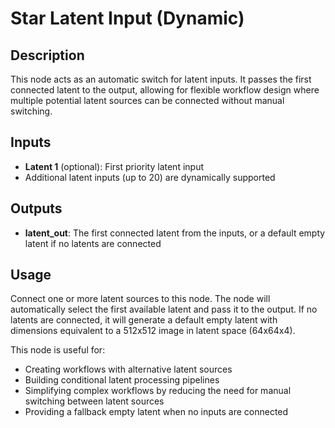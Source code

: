 # Star Latent Input (Dynamic)

## Description
This node acts as an automatic switch for latent inputs. It passes the first connected latent to the output, allowing for flexible workflow design where multiple potential latent sources can be connected without manual switching.

## Inputs
- **Latent 1** (optional): First priority latent input
- Additional latent inputs (up to 20) are dynamically supported

## Outputs
- **latent_out**: The first connected latent from the inputs, or a default empty latent if no latents are connected

## Usage
Connect one or more latent sources to this node. The node will automatically select the first available latent and pass it to the output. If no latents are connected, it will generate a default empty latent with dimensions equivalent to a 512x512 image in latent space (64x64x4).

This node is useful for:
- Creating workflows with alternative latent sources
- Building conditional latent processing pipelines
- Simplifying complex workflows by reducing the need for manual switching between latent sources
- Providing a fallback empty latent when no inputs are connected

